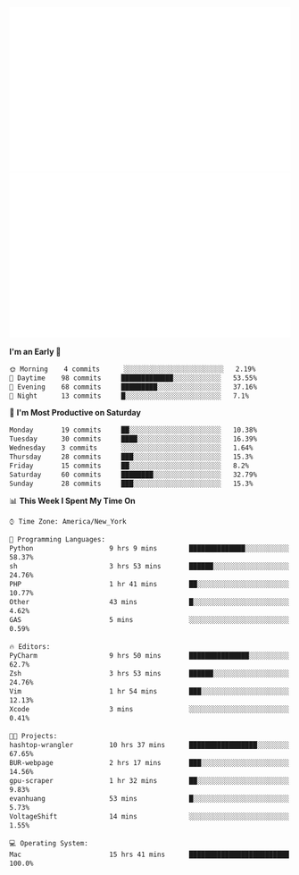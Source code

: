 <a href="https://github.com/jstrieb/github-stats">
 
![](https://github.com/evanhuang117/github-stats/blob/master/generated/overview.svg)
![](https://github.com/evanhuang117/github-stats/blob/master/generated/languages.svg)

</a>

<!--START_SECTION:waka-->
**I'm an Early 🐤** 

```text
🌞 Morning    4 commits      ░░░░░░░░░░░░░░░░░░░░░░░░░   2.19% 
🌆 Daytime    98 commits     █████████████░░░░░░░░░░░░   53.55% 
🌃 Evening    68 commits     █████████░░░░░░░░░░░░░░░░   37.16% 
🌙 Night      13 commits     █░░░░░░░░░░░░░░░░░░░░░░░░   7.1%

```
📅 **I'm Most Productive on Saturday** 

```text
Monday       19 commits     ██░░░░░░░░░░░░░░░░░░░░░░░   10.38% 
Tuesday      30 commits     ████░░░░░░░░░░░░░░░░░░░░░   16.39% 
Wednesday    3 commits      ░░░░░░░░░░░░░░░░░░░░░░░░░   1.64% 
Thursday     28 commits     ███░░░░░░░░░░░░░░░░░░░░░░   15.3% 
Friday       15 commits     ██░░░░░░░░░░░░░░░░░░░░░░░   8.2% 
Saturday     60 commits     ████████░░░░░░░░░░░░░░░░░   32.79% 
Sunday       28 commits     ███░░░░░░░░░░░░░░░░░░░░░░   15.3%

```


📊 **This Week I Spent My Time On** 

```text
⌚︎ Time Zone: America/New_York

💬 Programming Languages: 
Python                   9 hrs 9 mins        ██████████████░░░░░░░░░░░   58.37% 
sh                       3 hrs 53 mins       ██████░░░░░░░░░░░░░░░░░░░   24.76% 
PHP                      1 hr 41 mins        ██░░░░░░░░░░░░░░░░░░░░░░░   10.77% 
Other                    43 mins             █░░░░░░░░░░░░░░░░░░░░░░░░   4.62% 
GAS                      5 mins              ░░░░░░░░░░░░░░░░░░░░░░░░░   0.59%

🔥 Editors: 
PyCharm                  9 hrs 50 mins       ███████████████░░░░░░░░░░   62.7% 
Zsh                      3 hrs 53 mins       ██████░░░░░░░░░░░░░░░░░░░   24.76% 
Vim                      1 hr 54 mins        ███░░░░░░░░░░░░░░░░░░░░░░   12.13% 
Xcode                    3 mins              ░░░░░░░░░░░░░░░░░░░░░░░░░   0.41%

🐱‍💻 Projects: 
hashtop-wrangler         10 hrs 37 mins      █████████████████░░░░░░░░   67.65% 
BUR-webpage              2 hrs 17 mins       ███░░░░░░░░░░░░░░░░░░░░░░   14.56% 
gpu-scraper              1 hr 32 mins        ██░░░░░░░░░░░░░░░░░░░░░░░   9.83% 
evanhuang                53 mins             █░░░░░░░░░░░░░░░░░░░░░░░░   5.73% 
VoltageShift             14 mins             ░░░░░░░░░░░░░░░░░░░░░░░░░   1.55%

💻 Operating System: 
Mac                      15 hrs 41 mins      █████████████████████████   100.0%

```


<!--END_SECTION:waka-->
